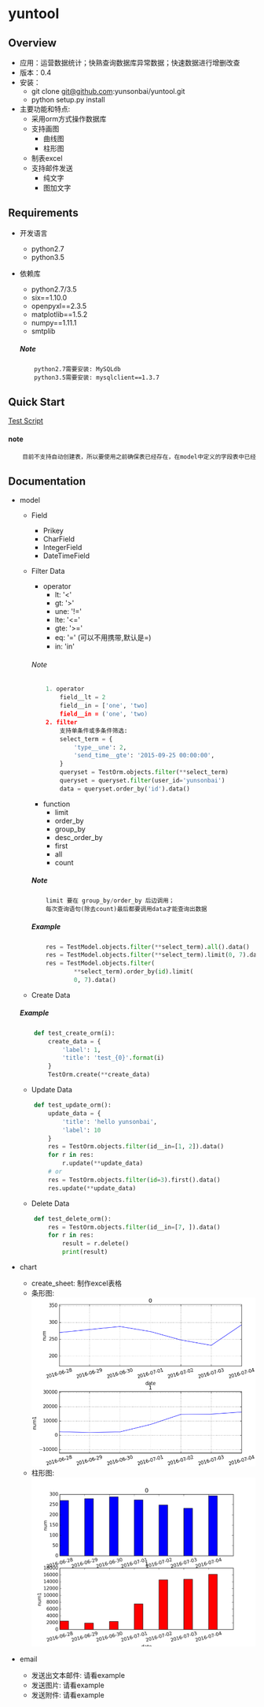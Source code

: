 # yuntool
## Overview
* 应用：运营数据统计；快熟查询数据库异常数据；快速数据进行增删改查
* 版本：0.4
* 安装：
	* git clone git@github.com:yunsonbai/yuntool.git
	* python setup.py install
* 主要功能和特点:
	* 采用orm方式操作数据库
    * 支持画图
    	* 曲线图
        * 柱形图
    * 制表excel
    * 支持邮件发送
    	* 纯文字
        * 图加文字

## Requirements
* 开发语言
	* python2.7
	* python3.5
* 依赖库
	* python2.7/3.5
    * six==1.10.0
    * openpyxl==2.3.5
    * matplotlib==1.5.2
    * numpy==1.11.1
    * smtplib

    ##### Note
    ```bash
        python2.7需要安装: MySQLdb
        python3.5需要安装: mysqlclient==1.3.7
    ```

## Quick Start
 [Test Script](https://github.com/yunsonbai/yuntool/tree/master/example)

#### note
``` python
    目前不支持自动创建表，所以要使用之前确保表已经存在，在model中定义的字段表中已经存在
```

## Documentation
* model
	* Field
    	* Prikey
    	* CharField
    	* IntegerField
    	* DateTimeField

	* Filter Data
		* operator
    		* lt: '<'
    		* gt: '>'
    		* une: '!='
    		* lte: '<='
    		* gte: '>='
    		* eq: '=' (可以不用携带,默认是=)
    		* in: 'in'

        ###### Note
        ```python
            1. operator
                field__lt = 2
                field__in = ['one', 'two]
                field__in = ('one', 'two)
            2. filter
                支持单条件或多条件筛选:
                select_term = {
                    'type__une': 2,
                    'send_time__gte': '2015-09-25 00:00:00',
                }
                queryset = TestOrm.objects.filter(**select_term)
                queryset = queryset.filter(user_id='yunsonbai')
                data = queryset.order_by('id').data()
        ```
        * function
            * limit
            * order_by
            * group_by
            * desc_order_by
            * first
            * all
            * count

        ##### Note
        ```python
            limit 要在 group_by/order_by 后边调用；
            每次查询语句(除去count)最后都要调用data才能查询出数据
        ```
        ##### Example
        ```python
            res = TestModel.objects.filter(**select_term).all().data()
            res = TestModel.objects.filter(**select_term).limit(0, 7).data()
            res = TestModel.objects.filter(
                    **select_term).order_by(id).limit(
                    0, 7).data()
        ```

	* Create Data
	##### Example
    ```python
    	def test_create_orm(i):
			create_data = {
				'label': 1,
				'title': 'test_{0}'.format(i)
			}
			TestOrm.create(**create_data)
    ```

    * Update Data
    ```python
        def test_update_orm():
			update_data = {
				'title': 'hello yunsonbai',
				'label': 10
			}
			res = TestOrm.objects.filter(id__in=[1, 2]).data()
			for r in res:
				r.update(**update_data)
			# or
			res = TestOrm.objects.filter(id=3).first().data()
			res.update(**update_data)
    ```

    * Delete Data
    ```python
        def test_delete_orm():
			res = TestOrm.objects.filter(id__in=[7, ]).data()
			for r in res:
				result = r.delete()
				print(result)
    ```

* chart
	* create_sheet: 制作excel表格
	* 条形图: ![条形图](/example/text_curve.png)
	* 柱形图: ![条形图](/example/text.png)

* email
	* 发送出文本邮件: 请看example
	* 发送图片: 请看example
	* 发送附件: 请看example
